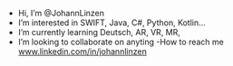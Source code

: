 - Hi, I’m @JohannLinzen 
- I’m interested in SWIFT, Java, C#, Python, Kotlin...
- I’m currently learning Deutsch, AR, VR, MR, 
- I’m looking to collaborate on anyting
-How to reach me www.linkedin.com/in/johannlinzen
